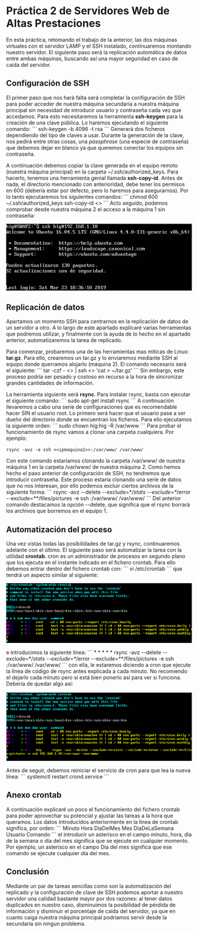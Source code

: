 # Práctica 2 de Servidores Web de Altas Prestaciones
En esta práctica, retomando el trabajo de la anterior, las dos máquinas virtuales con el servidor LAMP y el SSH instalado, continuaremos montando nuestro servidor. El siguiente paso será la replicación automática de datos entre ambas máquinas, buscando así una mayor seguridad en caso de caída del servidor.

## Configuración de SSH
El primer paso que nos hará falta será completar la configuración de SSH para poder acceder de nuestra máquina secundaria a nuestra máquina principal sin necesidad de introducir usuario y contraseña cada vez que accedamos. Para esto necesitaremos la herramienta **ssh-keygen** para la creación de una clave pública. Lo haremos ejecutando el siguiente comando:
´´´
ssh-keygen -b 4096 -t rsa
´´´
Generará dos ficheros dependiendo del tipo de claves a usar. Durante la generación de la clave, nos pedirá entre otras cosas, una *passphrase* (una especie de contraseña) que debemos dejar en blanco ya que queremos conectar los equipos sin contraseña.

A continuación debemos copiar la clave generada en el equipo remoto (nuestra máquina principal) en la carpeta ~/.ssh/authorized_keys. Para hacerlo, tenemos una herramienta genial llamada **ssh-copy-id**. Antes de nada, el directorio mencionado con anterioridad, debe tener los permisos en 600 (debería estar por defecto, pero lo haremos para asegurarnos). Por lo tanto ejecutaremos los siguientes comandos:
´´´
chmod 600 ~/.ssh/authorized_keys
ssh-copy-id <<ipmaquina1>>
´´´
Acto seguido, podemos comprobar desde nuestra máquina 2 el acceso a la máquina 1 sin contraseña:

![img](https://github.com/bertoig/SWAP_UGR/blob/master/P2/ssh.png)

## Replicación de datos
Apartamos un momento SSH para centrarnos en la replicación de datos de un servidor a otro. A lo largo de este apartado explicaré varias herramientas que podremos utilizar, y finalmente con la ayuda de lo hecho en el apartado anterior, automatizaremos la tarea de replicado.

Para comenzar, probaremos una de las herramientas mas míticas de Linux: **tar.gz**. Para ello, crearemos un tar.gz y lo enviaremos mediante SSH al equipo donde querramos alojarlo (máquina 2). El comando necesario será el siguiente:
´´´
tar -czf - <<directorio>> | ssh <<ipequipodestino>> 'cat > ~/tar.gz'
´´´
Sin embargo, este proceso podría ser pesado y costoso en recurso a la hora de sincronizar grandes cantidades de información.

La herramienta siguiente será **rsync**. Para instalar rsync, basta con ejecutar el siguiente comando:
´´´
sudo apt-get install rsync
´´´
A continuación llevaremos a cabo una serie de configuraciones que es recomendable hacer SIN el usuario root. Lo primero será hacer que el usuario pase a ser dueño del directorio donde se encuentran los ficheros. Para ello ejecutamos la siguiente orden:
´´´
sudo chown hig:hig -R /var/www
´´´
Para probar el funcionamiento de rsync vamos a clonar una carpeta cualquiera. Por ejemplo:
```
rsync -avz -e ssh <<ipmaquina1>>:/var/www/ /var/www/
```
Con este comando estaríamos clonando la carpeta /var/www/ de nuestra máquina 1 en la carpeta /var/www/ de nuestra máquina 2. Como hemos hecho el paso anterior de configuración de SSH, no tendremos que introducir contraseña. Este proceso estaría clonando una serie de datos que no nos interesan, por ello podemos excluir ciertos archivos de la siguiente forma:
´´´
rsync -avz --delete --exclude=\**/stats --exclude=\**/error --exclude=\**/files/pictures -e ssh <ipmaquina1>:/var/www/ /var/www/
´´´
Del anterior comando destacamos la opción --delete, que significa que el rsync borrará los archivos que borremos en el equipo 1.

## Automatización del proceso
Una vez vistas todas las posibilidades de tar.gz y rsync, continuaremos adelante con el último. El siguiente paso será automatizar la tarea con la utilidad **crontab**. cron es un administrador de procesos en segundo plano que los ejecuta en el instante indicado en el fichero crontab. Para ello debemos entrar dentro del fichero crontab con:
´´´
vi /etc/crontab
´´´
que tendrá un aspecto similar al siguiente:

![img](https://github.com/bertoig/SWAP_UGR/blob/master/P2/crontab1.png)

e introducimos la siguiente línea:
´´´
\* *   * * * <nombre usuario> rsync -avz --delete --exclude=\**/stats --exclude=\**/error --exclude=\**/files/pictures -e ssh <ipmaquina1>:/var/www/ /var/www/
´´´
con ella, le estaremos diciendo a cron que ejecute la línea de código de rsync antes explicada a cada minuto. No recomiendo el dejarlo cada minuto pero sí está bien ponerlo así para ver si funciona. Deberia de quedar algo así:

![img](https://github.com/bertoig/SWAP_UGR/blob/master/P2/crontab2.png)

Antes de seguir, debemos reiniciar el servicio de cron para que lea la nueva línea:
´´´
systemctl restart crond.service
´´´

## Anexo crontab
A continuación explicaré un poco el funcionamiento del fichero crontab para poder aprovechar su potencial y ajustar las tareas a la hora que queramos. Los datos introducidos anteriormente en la línea de crontab significa, por orden:
´´´
Minuto Hora DíaDelMes Mes DíaDeLaSemana Usuario Comando
´´´
el introducir un asterisco en el campo minuto, hora, día de la semana o día del mes significa que se ejecute en cualquier momento. Por ejemplo, un asterisco en el campo Día del mes significa que ese comando se ejecute cualquier día del mes.

## Conclusión
Mediante un par de tareas sencillas como son la automatización del replicado  y la configuración de clave de SSH podemos aportar a nuestro servidor una calidad bastante mayor por dos razones: al tener datos duplicados en nuestro caso, disminuimos la posibilidad de pérdida de información y disminuir el porcentaje de caída del servidor, ya que en cuanto caiga nuestra máquina principal podríamos servir desde la secundaria sin ningun problema.
